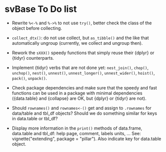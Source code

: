 # svBase To Do list

-   Rewrite `%<-%` and `%->%` to not use `try()`, better check the class of the object before collecting.

-   `collect_dtx()`: do not use collect, but `as_tibble()` and the like that automatically ungroup (currently, we collect and ungroup then).

-   Rework the `sXXX()` speedy functions that simply reuse their {dplyr} or {tidyr} counterparts.

-   Implement {tidyr} verbs that are not done yet: `nest_join()`, `chop()`, `unchop()`, `nest()`, `unnest()`, `unnest_longer()`, `unnest_wider()`, `hoist()`, `pack()`, `unpack()`.

-   Check package dependencies and make sure that the speedy and fast functions can be used in a package with minimal dependencies ({data.table} and {collapse} are OK, but {dplyr} or {tidyr} are not).

-   Should `rownames()` and `rownames<-()` get and assign to `.rownames` for data/table and tbl_df objects? Should we do something similar for keys in data.table or tbl_df?

-   Display more information in the `print()` methods of data.frame, data.table and tbl_df: help page, comment, labels units, ... See: vignette("extending", package = "pillar"). Also indicate key for data.table object.
